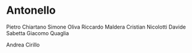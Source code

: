 # Antonello
Pietro Chiartano
Simone Oliva
Riccardo Maldera
Cristian Nicolotti
Davide Sabetta
Giacomo Quaglia


Andrea Cirillo
